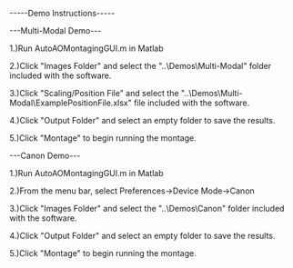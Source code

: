 -----Demo Instructions-----

---Multi-Modal Demo---

1.)Run AutoAOMontagingGUI.m in Matlab 

2.)Click "Images Folder" and select the "..\Demos\Multi-Modal" folder included with the software.

3.)Click "Scaling/Position File" and select the "..\Demos\Multi-Modal\ExamplePositionFile.xlsx" file included with the software.

4.)Click "Output Folder" and select an empty folder to save the results.

5.)Click "Montage" to begin running the montage. 

---Canon Demo---

1.)Run AutoAOMontagingGUI.m in Matlab 

2.)From the menu bar, select Preferences->Device Mode->Canon 

3.)Click "Images Folder" and select the "..\Demos\Canon" folder included with the software.

4.)Click "Output Folder" and select an empty folder to save the results.

5.)Click "Montage" to begin running the montage. 
